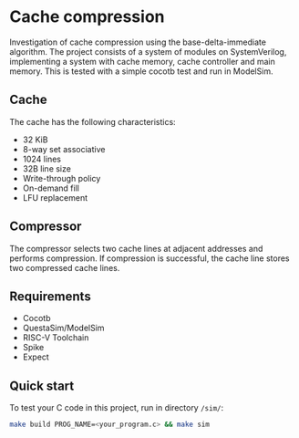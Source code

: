 # Cache compression

Investigation of cache compression using the base-delta-immediate algorithm. The project consists of a system of modules on SystemVerilog, implementing a system with cache memory, cache controller and main memory. This is tested with a simple cocotb test and run in ModelSim.

## Cache

The cache has the following characteristics:
* 32 KiB 
* 8-way set associative
* 1024 lines
* 32B line size
* Write-through policy
* On-demand fill
* LFU replacement

## Compressor

The compressor selects two cache lines at adjacent addresses and performs compression. If compression is successful, the cache line stores two compressed cache lines.

## Requirements

* Cocotb 
* QuestaSim/ModelSim
* RISC-V Toolchain
* Spike
* Expect

## Quick start

To test your C code in this project, run in directory `/sim/`:

```bash
make build PROG_NAME=<your_program.c> && make sim
```